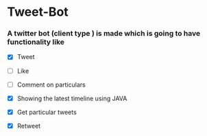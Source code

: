 # Tweet-Bot
### A twitter bot (client type ) is made which is going to have functionality like
- [x] Tweet

- [ ] Like

- [ ] Comment on particulars

- [x] Showing the latest timeline using JAVA

- [x] Get particular tweets
 
- [x] Retweet
